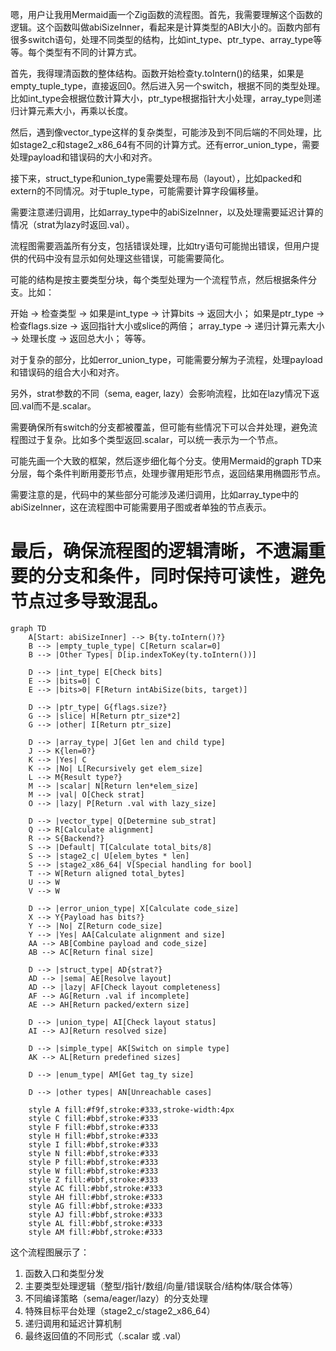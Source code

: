 嗯，用户让我用Mermaid画一个Zig函数的流程图。首先，我需要理解这个函数的逻辑。这个函数叫做abiSizeInner，看起来是计算类型的ABI大小的。函数内部有很多switch语句，处理不同类型的结构，比如int_type、ptr_type、array_type等等。每个类型有不同的计算方式。

首先，我得理清函数的整体结构。函数开始检查ty.toIntern()的结果，如果是empty_tuple_type，直接返回0。然后进入另一个switch，根据不同的类型处理。比如int_type会根据位数计算大小，ptr_type根据指针大小处理，array_type则递归计算元素大小，再乘以长度。

然后，遇到像vector_type这样的复杂类型，可能涉及到不同后端的不同处理，比如stage2_c和stage2_x86_64有不同的计算方式。还有error_union_type，需要处理payload和错误码的大小和对齐。

接下来，struct_type和union_type需要处理布局（layout），比如packed和extern的不同情况。对于tuple_type，可能需要计算字段偏移量。

需要注意递归调用，比如array_type中的abiSizeInner，以及处理需要延迟计算的情况（strat为lazy时返回.val）。

流程图需要涵盖所有分支，包括错误处理，比如try语句可能抛出错误，但用户提供的代码中没有显示如何处理这些错误，可能需要简化。

可能的结构是按主要类型分块，每个类型处理为一个流程节点，然后根据条件分支。比如：

开始 -> 检查类型 -> 如果是int_type -> 计算bits -> 返回大小；
如果是ptr_type -> 检查flags.size -> 返回指针大小或slice的两倍；
array_type -> 递归计算元素大小 -> 处理长度 -> 返回总大小；
等等。

对于复杂的部分，比如error_union_type，可能需要分解为子流程，处理payload和错误码的组合大小和对齐。

另外，strat参数的不同（sema, eager, lazy）会影响流程，比如在lazy情况下返回.val而不是.scalar。

需要确保所有switch的分支都被覆盖，但可能有些情况下可以合并处理，避免流程图过于复杂。比如多个类型返回.scalar，可以统一表示为一个节点。

可能先画一个大致的框架，然后逐步细化每个分支。使用Mermaid的graph TD来分层，每个条件判断用菱形节点，处理步骤用矩形节点，返回结果用椭圆形节点。

需要注意的是，代码中的某些部分可能涉及递归调用，比如array_type中的abiSizeInner，这在流程图中可能需要用子图或者单独的节点表示。

最后，确保流程图的逻辑清晰，不遗漏重要的分支和条件，同时保持可读性，避免节点过多导致混乱。
================================================
```mermaid
graph TD
    A[Start: abiSizeInner] --> B{ty.toIntern()?}
    B --> |empty_tuple_type| C[Return scalar=0]
    B --> |Other Types| D[ip.indexToKey(ty.toIntern())]
    
    D --> |int_type| E[Check bits]
    E --> |bits=0| C
    E --> |bits>0| F[Return intAbiSize(bits, target)]
    
    D --> |ptr_type| G{flags.size?}
    G --> |slice| H[Return ptr_size*2]
    G --> |other| I[Return ptr_size]
    
    D --> |array_type| J[Get len and child type]
    J --> K{len=0?}
    K --> |Yes| C
    K --> |No| L[Recursively get elem_size]
    L --> M{Result type?}
    M --> |scalar| N[Return len*elem_size]
    M --> |val| O[Check strat]
    O --> |lazy| P[Return .val with lazy_size]
    
    D --> |vector_type| Q[Determine sub_strat]
    Q --> R[Calculate alignment]
    R --> S{Backend?}
    S --> |Default| T[Calculate total_bits/8]
    S --> |stage2_c| U[elem_bytes * len]
    S --> |stage2_x86_64| V[Special handling for bool]
    T --> W[Return aligned total_bytes]
    U --> W
    V --> W
    
    D --> |error_union_type| X[Calculate code_size]
    X --> Y{Payload has bits?}
    Y --> |No| Z[Return code_size]
    Y --> |Yes| AA[Calculate alignment and size]
    AA --> AB[Combine payload and code_size]
    AB --> AC[Return final size]
    
    D --> |struct_type| AD{strat?}
    AD --> |sema| AE[Resolve layout]
    AD --> |lazy| AF[Check layout completeness]
    AF --> AG[Return .val if incomplete]
    AE --> AH[Return packed/extern size]
    
    D --> |union_type| AI[Check layout status]
    AI --> AJ[Return resolved size]
    
    D --> |simple_type| AK[Switch on simple type]
    AK --> AL[Return predefined sizes]
    
    D --> |enum_type| AM[Get tag_ty size]
    
    D --> |other types| AN[Unreachable cases]
    
    style A fill:#f9f,stroke:#333,stroke-width:4px
    style C fill:#bbf,stroke:#333
    style F fill:#bbf,stroke:#333
    style H fill:#bbf,stroke:#333
    style I fill:#bbf,stroke:#333
    style N fill:#bbf,stroke:#333
    style P fill:#bbf,stroke:#333
    style W fill:#bbf,stroke:#333
    style Z fill:#bbf,stroke:#333
    style AC fill:#bbf,stroke:#333
    style AH fill:#bbf,stroke:#333
    style AG fill:#bbf,stroke:#333
    style AJ fill:#bbf,stroke:#333
    style AL fill:#bbf,stroke:#333
    style AM fill:#bbf,stroke:#333
``` 

这个流程图展示了：
1. 函数入口和类型分发
2. 主要类型处理逻辑（整型/指针/数组/向量/错误联合/结构体/联合体等）
3. 不同编译策略（sema/eager/lazy）的分支处理
4. 特殊目标平台处理（stage2_c/stage2_x86_64）
5. 递归调用和延迟计算机制
6. 最终返回值的不同形式（.scalar 或 .val）